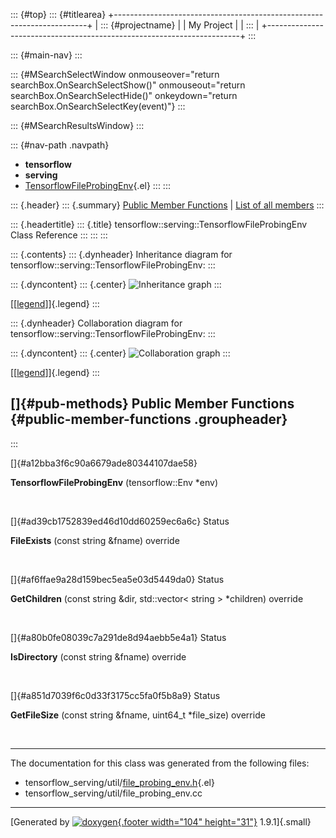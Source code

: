 ::: {#top}
::: {#titlearea}
+-----------------------------------------------------------------------+
| ::: {#projectname}                                                    |
| My Project                                                            |
| :::                                                                   |
+-----------------------------------------------------------------------+
:::

::: {#main-nav}
:::

::: {#MSearchSelectWindow onmouseover="return searchBox.OnSearchSelectShow()" onmouseout="return searchBox.OnSearchSelectHide()" onkeydown="return searchBox.OnSearchSelectKey(event)"}
:::

::: {#MSearchResultsWindow}
:::

::: {#nav-path .navpath}
-   **tensorflow**
-   **serving**
-   [TensorflowFileProbingEnv](classtensorflow_1_1serving_1_1TensorflowFileProbingEnv.html){.el}
:::
:::

::: {.header}
::: {.summary}
[Public Member Functions](#pub-methods) \| [List of all
members](classtensorflow_1_1serving_1_1TensorflowFileProbingEnv-members.html)
:::

::: {.headertitle}
::: {.title}
tensorflow::serving::TensorflowFileProbingEnv Class Reference
:::
:::
:::

::: {.contents}
::: {.dynheader}
Inheritance diagram for tensorflow::serving::TensorflowFileProbingEnv:
:::

::: {.dyncontent}
::: {.center}
![Inheritance
graph](classtensorflow_1_1serving_1_1TensorflowFileProbingEnv__inherit__graph.png)
:::

[\[[legend](graph_legend.html)\]]{.legend}
:::

::: {.dynheader}
Collaboration diagram for tensorflow::serving::TensorflowFileProbingEnv:
:::

::: {.dyncontent}
::: {.center}
![Collaboration
graph](classtensorflow_1_1serving_1_1TensorflowFileProbingEnv__coll__graph.png)
:::

[\[[legend](graph_legend.html)\]]{.legend}
:::

[]{#pub-methods} Public Member Functions {#public-member-functions .groupheader}
----------------------------------------
:::

[]{#a12bba3f6c90a6679ade80344107dae58}  

**TensorflowFileProbingEnv** (tensorflow::Env \*env)

 

[]{#ad39cb1752839ed46d10dd60259ec6a6c} Status 

**FileExists** (const string &fname) override

 

[]{#af6ffae9a28d159bec5ea5e03d5449da0} Status 

**GetChildren** (const string &dir, std::vector\< string \> \*children)
override

 

[]{#a80b0fe08039c7a291de8d94aebb5e4a1} Status 

**IsDirectory** (const string &fname) override

 

[]{#a851d7039f6c0d33f3175cc5fa0f5b8a9} Status 

**GetFileSize** (const string &fname, uint64\_t \*file\_size) override

 

------------------------------------------------------------------------

The documentation for this class was generated from the following files:

-   tensorflow\_serving/util/[file\_probing\_env.h](file__probing__env_8h_source.html){.el}
-   tensorflow\_serving/util/file\_probing\_env.cc

------------------------------------------------------------------------

[Generated by [![doxygen](doxygen.svg){.footer width="104"
height="31"}](https://www.doxygen.org/index.html) 1.9.1]{.small}
